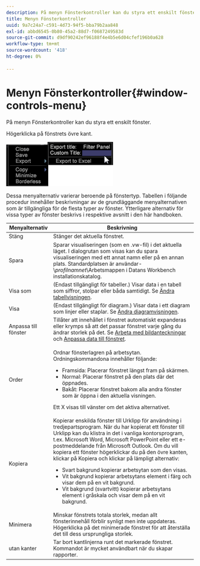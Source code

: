 ```yaml
---
description: På menyn Fönsterkontroller kan du styra ett enskilt fönster.
title: Menyn Fönsterkontroller
uuid: 9a7c24a7-c591-4d73-94f5-bba79b2aa848
exl-id: abbd6545-0b80-45a2-88d7-f0687249583d
source-git-commit: d9df90242ef96188f4e4b5e6d04cfef196b0a628
workflow-type: tm+mt
source-wordcount: '418'
ht-degree: 0%

---
```


# Menyn Fönsterkontroller{#window-controls-menu}

På menyn Fönsterkontroller kan du styra ett enskilt fönster.

Högerklicka på fönstrets övre kant.

![](assets/mnu_window_TitleBar.png)

Dessa menyalternativ varierar beroende på fönstertyp. Tabellen i följande procedur innehåller beskrivningar av de grundläggande menyalternativen som är tillgängliga för de flesta typer av fönster. Ytterligare alternativ för vissa typer av fönster beskrivs i respektive avsnitt i den här handboken.

<table id="table_13ADF7B7E50E44D890768A5F9BAC8D06"> 
 <thead> 
  <tr> 
   <th colname="col1" class="entry"> Menyalternativ </th> 
   <th colname="col2" class="entry"> Beskrivning </th> 
  </tr> 
 </thead>
 <tbody> 
  <tr> 
   <td colname="col1"> Stäng </td> 
   <td colname="col2"> Stänger det aktuella fönstret. </td> 
  </tr> 
  <tr> 
   <td colname="col1"> Spara </td> 
   <td colname="col2">Sparar visualiseringen (som en <span class="filepath"> .vw</span>-fil) i det aktuella läget. I dialogrutan som visas kan du spara visualiseringen med ett annat namn eller på en annan plats. Standardplatsen är användar-\<i>profilnamnet</i>\Arbetsmappen i Datans Workbench installationskatalog. </td> 
  </tr> 
  <tr> 
   <td colname="col1"> Visa som </td> 
   <td colname="col2">(Endast tillgängligt för tabeller.) Visar data i en tabell som siffror, stolpar eller båda samtidigt. Se <a href="../../../home/c-get-started/c-analysis-vis/c-tables/c-chg-tbl-disp.md#concept-c515caeefce9495f88873a10dc112770"> Ändra tabellvisningen</a>. </td> 
  </tr> 
  <tr> 
   <td colname="col1"> Visa </td> 
   <td colname="col2">(Endast tillgängligt för diagram.) Visar data i ett diagram som linjer eller staplar. Se <a href="../../../home/c-get-started/c-analysis-vis/c-graphs/c-chg-graph-disp.md#concept-eaba669d90f64cfa872f1397205fe2f7"> Ändra diagramvisningen</a>. </td> 
  </tr> 
  <tr> 
   <td colname="col1"> Anpassa till fönster </td> 
   <td colname="col2">Tillåter att innehållet i fönstret automatiskt expanderas eller krymps så att det passar fönstret varje gång du ändrar storlek på det. Se <a href="../../../home/c-get-started/c-analysis-vis/c-annots/c-image-annots.md#concept-02081ed7d91c4fdcb8fc863f2a51c962"> Arbeta med bildanteckningar</a> och <a href="../../../home/c-get-started/c-analysis-vis/c-tables/c-fit-data-win.md#concept-b812b1171fc240d9a4cf6d6d57f621a6"> Anpassa data till fönstret</a>. </td> 
  </tr> 
  <tr> 
   <td colname="col1"> Order </td> 
   <td colname="col2"> <p>Ordnar fönsterlagren på arbetsytan. Ordningskommandona innehåller följande: 
     <ul id="ul_90391B26719040AE8E0F80FE33B106FD"> 
      <li id="li_D1B38998C8CC452D8B642132B94F92F7">Framsida: Placerar fönstret längst fram på skärmen. </li> 
      <li id="li_71EEC709AA734924AE8740313031DF6E">Normal: Placerar fönstret på den plats där det öppnades. </li> 
      <li id="li_B6489677FF5540E4BD854EE1CE504CCA">Bakåt: Placerar fönstret bakom alla andra fönster som är öppna i den aktuella visningen. </li> 
     </ul> </p> <p>Ett X visas till vänster om det aktiva alternativet. </p> </td> 
  </tr> 
  <tr> 
   <td colname="col1"> Kopiera </td> 
   <td colname="col2">Kopierar enskilda fönster till Urklipp för användning i tredjepartsprogram. När du har kopierat ett fönster till Urklipp kan du klistra in det i vanliga kontorsprogram, t.ex. Microsoft Word, Microsoft PowerPoint eller ett e-postmeddelande från Microsoft Outlook. Om du vill kopiera ett fönster högerklickar du på den övre kanten, klickar på <span class="uicontrol"> Kopiera</span> och klickar på lämpligt alternativ: 
    <ul id="ul_ECCD6A70729E40998C64714E01504995"> 
     <li id="li_21D375DAE7BC4F449C8A3225296A6D26">Svart bakgrund kopierar arbetsytan som den visas. </li> 
     <li id="li_1B08C688678F42948E0952EEE0BF2B30">Vit bakgrund kopierar arbetsytans element i färg och visar dem på en vit bakgrund. </li> 
     <li id="li_86F497A2275C43B5835DEDD0A4BF76E8">Vit bakgrund (svartvitt) kopierar arbetsytans element i gråskala och visar dem på en vit bakgrund. </li> 
    </ul> </td> 
  </tr> 
  <tr> 
   <td colname="col1"> Minimera </td> 
   <td colname="col2"> Minskar fönstrets totala storlek, medan allt fönsterinnehåll förblir synligt men inte uppdateras. Högerklicka på det minimerade fönstret för att återställa det till dess ursprungliga storlek. </td> 
  </tr> 
  <tr> 
   <td colname="col1"> utan kanter </td> 
   <td colname="col2"> Tar bort kantlinjerna runt det markerade fönstret. Kommandot är mycket användbart när du skapar rapporter. </td> 
  </tr> 
 </tbody> 
</table>
